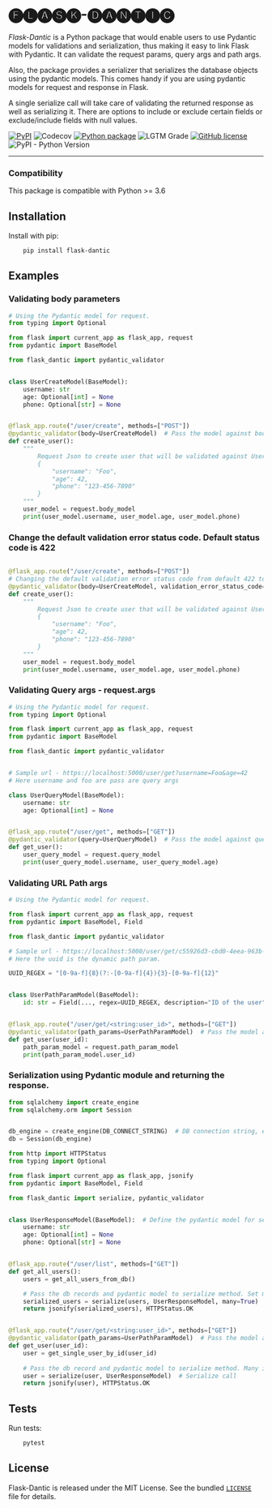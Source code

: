 # 🅕🅛🅐🅢🅚-🅓🅐🅝🅣🅘🅒

*Flask-Dantic* is a Python package that would enable users to use Pydantic models for validations and serialization, thus making it easy to link Flask with Pydantic.
It can validate the request params, query args and path args.

Also, the package provides a serializer that serializes the database objects using the pydantic models. 
This comes handy if you are using pydantic models for request and response in Flask.

A single serialize call will take care of validating the returned response as well as serializing it. There are options to include or exclude certain fields or exclude/include fields with null values.

[![PyPI](https://img.shields.io/pypi/v/flask-dantic?color=g)](https://pypi.org/project/flask-dantic/)
![Codecov](https://img.shields.io/codecov/c/github/vivekkeshore/flask-dantic)
[![Python package](https://github.com/vivekkeshore/flask-dantic/actions/workflows/python-package.yml/badge.svg)](https://github.com/vivekkeshore/flask-dantic/actions/workflows/python-package.yml)
![LGTM Grade](https://img.shields.io/lgtm/grade/python/github/vivekkeshore/flask-dantic)
[![GitHub license](https://img.shields.io/github/license/vivekkeshore/flask-dantic)](https://github.com/vivekkeshore/flask-dantic)
![PyPI - Python Version](https://img.shields.io/pypi/pyversions/flask-dantic)


----

### Compatibility


This package is compatible with Python >= 3.6

## Installation


Install with pip:

```bash
    pip install flask-dantic
```

## Examples
### Validating body parameters

```python
# Using the Pydantic model for request.
from typing import Optional

from flask import current_app as flask_app, request
from pydantic import BaseModel

from flask_dantic import pydantic_validator


class UserCreateModel(BaseModel):
    username: str
    age: Optional[int] = None
    phone: Optional[str] = None


@flask_app.route("/user/create", methods=["POST"])
@pydantic_validator(body=UserCreateModel)  # Pass the model against body kwarg.
def create_user():
    """
        Request Json to create user that will be validated against UserModel
        {
            "username": "Foo",
            "age": 42,
            "phone": "123-456-7890"
        }
    """
    user_model = request.body_model
    print(user_model.username, user_model.age, user_model.phone)
```

### Change the default validation error status code. Default status code is 422
```python

@flask_app.route("/user/create", methods=["POST"])
# Changing the default validation error status code from default 422 to 400
@pydantic_validator(body=UserCreateModel, validation_error_status_code=400)
def create_user():
    """
        Request Json to create user that will be validated against UserModel
        {
            "username": "Foo",
            "age": 42,
            "phone": "123-456-7890"
        }
    """
    user_model = request.body_model
    print(user_model.username, user_model.age, user_model.phone)
```

### Validating Query args - request.args

```python
# Using the Pydantic model for request.
from typing import Optional

from flask import current_app as flask_app, request
from pydantic import BaseModel

from flask_dantic import pydantic_validator


# Sample url - https://localhost:5000/user/get?username=Foo&age=42
# Here username and foo are pass are query args

class UserQueryModel(BaseModel):
    username: str
    age: Optional[int] = None


@flask_app.route("/user/get", methods=["GET"])
@pydantic_validator(query=UserQueryModel)  # Pass the model against query kwarg
def get_user():
    user_query_model = request.query_model
    print(user_query_model.username, user_query_model.age)
```


### Validating URL Path args

```python
# Using the Pydantic model for request.

from flask import current_app as flask_app, request
from pydantic import BaseModel, Field

from flask_dantic import pydantic_validator

# Sample url - https://localhost:5000/user/get/c55926d3-cbd0-4eea-963b-0bcfc5c40d46
# Here the uuid is the dynamic path param.

UUID_REGEX = "[0-9a-f]{8}(?:-[0-9a-f]{4}){3}-[0-9a-f]{12}"


class UserPathParamModel(BaseModel):
    id: str = Field(..., regex=UUID_REGEX, description="ID of the user")


@flask_app.route("/user/get/<string:user_id>", methods=["GET"])
@pydantic_validator(path_params=UserPathParamModel)  # Pass the model against path_params
def get_user(user_id):
    path_param_model = request.path_param_model
    print(path_param_model.user_id)
```


### Serialization using Pydantic module and returning the response.


```python
from sqlalchemy import create_engine
from sqlalchemy.orm import Session


db_engine = create_engine(DB_CONNECT_STRING)  # DB connection string, ex "sqlite:///my_app.db"
db = Session(db_engine)
```

```python
from http import HTTPStatus
from typing import Optional

from flask import current_app as flask_app, jsonify
from pydantic import BaseModel, Field

from flask_dantic import serialize, pydantic_validator


class UserResponseModel(BaseModel):  # Define the pydantic model for serialization.
    username: str
    age: Optional[int] = None
    phone: Optional[str] = None


@flask_app.route("/user/list", methods=["GET"])
def get_all_users():
    users = get_all_users_from_db()

    # Pass the db records and pydantic model to serialize method. Set many as True if there are multiple records.
    serialized_users = serialize(users, UserResponseModel, many=True)  # Serialize call
    return jsonify(serialized_users), HTTPStatus.OK


@flask_app.route("/user/get/<string:user_id>", methods=["GET"])
@pydantic_validator(path_params=UserPathParamModel)  # Pass the model against path_params
def get_user(user_id):
    user = get_single_user_by_id(user_id)
    
    # Pass the db record and pydantic model to serialize method. Many is set to False by default.
    user = serialize(user, UserResponseModel)  # Serialize call
    return jsonify(user), HTTPStatus.OK
```

Tests
-----

Run tests:

```bash
    pytest
```


License
-------

Flask-Dantic is released under the MIT License. See the bundled [`LICENSE`](https://github.com/vivekkeshore/flask-dantic/blob/main/LICENSE) file
for details.
